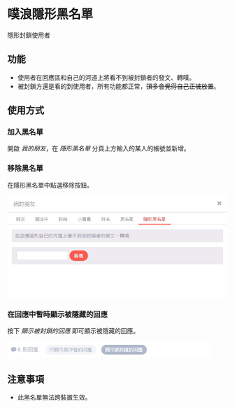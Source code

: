 # 噗浪隱形黑名單

隱形封鎖使用者

## 功能

* 使用者在回應區和自己的河道上將看不到被封鎖者的發文、轉噗。
* 被封鎖方還是看的到使用者，所有功能都正常，~~頂多會覺得自己正被放置~~。

## 使用方式

### 加入黑名單

開啟 *我的朋友*，在 *隱形黑名單* 分頁上方輸入的某人的帳號並新增。

### 移除黑名單

在隱形黑名單中點選移除按鈕。

![setting](./image/setting.jpg)

### 在回應中暫時顯示被隱藏的回應

按下 *顯示被封鎖的回應* 即可顯示被隱藏的回應。

![show hidden response](./image/response-btn.jpg)

## 注意事項

* 此黑名單無法跨裝置生效。
